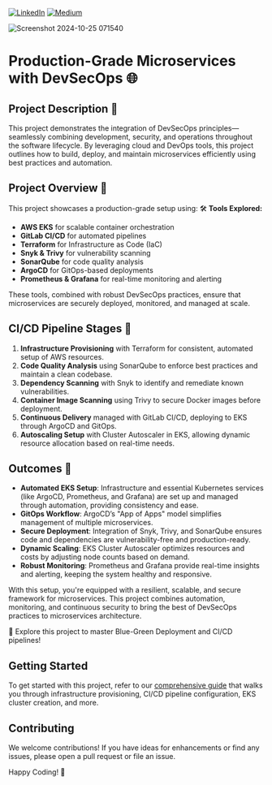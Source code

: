 [![LinkedIn](https://img.shields.io/badge/Connect%20with%20me%20on-LinkedIn-blue.svg)](https://www.linkedin.com/in/gyenoch/)
[![Medium](https://img.shields.io/badge/Medium-12100E?style=for-the-badge&logo=medium&logoColor=white)](https://medium.com/@www.gyenoch)

![Screenshot 2024-10-25 071540](https://github.com/user-attachments/assets/24eb1b0b-feab-4ad7-affe-cf4c83a3a0c1)


# Production-Grade Microservices with DevSecOps 🌐

## Project Description 📝
This project demonstrates the integration of DevSecOps principles—seamlessly combining development, security, and operations throughout the software lifecycle. By leveraging cloud and DevOps tools, this project outlines how to build, deploy, and maintain microservices efficiently using best practices and automation.

## Project Overview 🚀
This project showcases a production-grade setup using:
🛠️ **Tools Explored:**
- **AWS EKS** for scalable container orchestration
- **GitLab CI/CD** for automated pipelines
- **Terraform** for Infrastructure as Code (IaC)
- **Snyk & Trivy** for vulnerability scanning
- **SonarQube** for code quality analysis
- **ArgoCD** for GitOps-based deployments
- **Prometheus & Grafana** for real-time monitoring and alerting

These tools, combined with robust DevSecOps practices, ensure that microservices are securely deployed, monitored, and managed at scale.

## CI/CD Pipeline Stages 🔄

1. **Infrastructure Provisioning** with Terraform for consistent, automated setup of AWS resources.
2. **Code Quality Analysis** using SonarQube to enforce best practices and maintain a clean codebase.
3. **Dependency Scanning** with Snyk to identify and remediate known vulnerabilities.
4. **Container Image Scanning** using Trivy to secure Docker images before deployment.
5. **Continuous Delivery** managed with GitLab CI/CD, deploying to EKS through ArgoCD and GitOps.
6. **Autoscaling Setup** with Cluster Autoscaler in EKS, allowing dynamic resource allocation based on real-time needs.

## Outcomes 🎉

- **Automated EKS Setup**: Infrastructure and essential Kubernetes services (like ArgoCD, Prometheus, and Grafana) are set up and managed through automation, providing consistency and ease.
- **GitOps Workflow**: ArgoCD’s "App of Apps" model simplifies management of multiple microservices.
- **Secure Deployment**: Integration of Snyk, Trivy, and SonarQube ensures code and dependencies are vulnerability-free and production-ready.
- **Dynamic Scaling**: EKS Cluster Autoscaler optimizes resources and costs by adjusting node counts based on demand.
- **Robust Monitoring**: Prometheus and Grafana provide real-time insights and alerting, keeping the system healthy and responsive.

With this setup, you're equipped with a resilient, scalable, and secure framework for microservices. This project combines automation, monitoring, and continuous security to bring the best of DevSecOps practices to microservices architecture.

🔗 Explore this project to master Blue-Green Deployment and CI/CD pipelines!

## Getting Started
To get started with this project, refer to our [comprehensive guide](https://medium.com/@www.gyenoch/building-resilient-production-grade-microservices-a-comprehensive-devsecops-guide-using-aws-eks-fd7473313b4e) that walks you through infrastructure provisioning, CI/CD pipeline configuration, EKS cluster creation, and more.

## Contributing
We welcome contributions! If you have ideas for enhancements or find any issues, please open a pull request or file an issue.

Happy Coding! 🚀